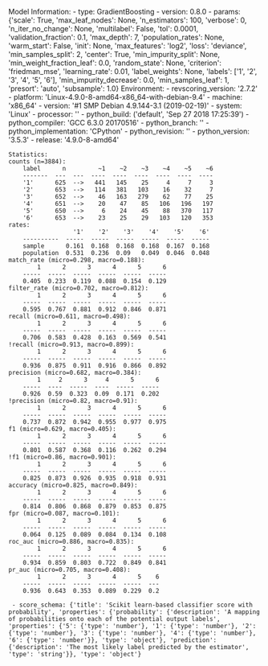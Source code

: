 Model Information:
	 - type: GradientBoosting
	 - version: 0.8.0
	 - params: {'scale': True, 'max_leaf_nodes': None, 'n_estimators': 100, 'verbose': 0, 'n_iter_no_change': None, 'multilabel': False, 'tol': 0.0001, 'validation_fraction': 0.1, 'max_depth': 7, 'population_rates': None, 'warm_start': False, 'init': None, 'max_features': 'log2', 'loss': 'deviance', 'min_samples_split': 2, 'center': True, 'min_impurity_split': None, 'min_weight_fraction_leaf': 0.0, 'random_state': None, 'criterion': 'friedman_mse', 'learning_rate': 0.01, 'label_weights': None, 'labels': ['1', '2', '3', '4', '5', '6'], 'min_impurity_decrease': 0.0, 'min_samples_leaf': 1, 'presort': 'auto', 'subsample': 1.0}
	Environment:
	 - revscoring_version: '2.7.2'
	 - platform: 'Linux-4.9.0-8-amd64-x86_64-with-debian-9.4'
	 - machine: 'x86_64'
	 - version: '#1 SMP Debian 4.9.144-3.1 (2019-02-19)'
	 - system: 'Linux'
	 - processor: ''
	 - python_build: ('default', 'Sep 27 2018 17:25:39')
	 - python_compiler: 'GCC 6.3.0 20170516'
	 - python_branch: ''
	 - python_implementation: 'CPython'
	 - python_revision: ''
	 - python_version: '3.5.3'
	 - release: '4.9.0-8-amd64'
	
	Statistics:
	counts (n=3884):
		label      n         ~1    ~2    ~3    ~4    ~5    ~6
		-------  ---  ---  ----  ----  ----  ----  ----  ----
		'1'      625  -->   441   145    25     4     7     3
		'2'      653  -->   114   381   103    16    32     7
		'3'      652  -->    46   163   279    62    77    25
		'4'      651  -->    20    47    85   106   196   197
		'5'      650  -->     6    24    45    88   370   117
		'6'      653  -->    23    25    29   103   120   353
	rates:
		              '1'    '2'    '3'    '4'    '5'    '6'
		----------  -----  -----  -----  -----  -----  -----
		sample      0.161  0.168  0.168  0.168  0.167  0.168
		population  0.531  0.236  0.09   0.049  0.046  0.048
	match_rate (micro=0.298, macro=0.188):
		    1      2      3      4      5      6
		-----  -----  -----  -----  -----  -----
		0.405  0.233  0.119  0.088  0.154  0.129
	filter_rate (micro=0.702, macro=0.812):
		    1      2      3      4      5      6
		-----  -----  -----  -----  -----  -----
		0.595  0.767  0.881  0.912  0.846  0.871
	recall (micro=0.611, macro=0.498):
		    1      2      3      4      5      6
		-----  -----  -----  -----  -----  -----
		0.706  0.583  0.428  0.163  0.569  0.541
	!recall (micro=0.913, macro=0.899):
		    1      2      3      4      5      6
		-----  -----  -----  -----  -----  -----
		0.936  0.875  0.911  0.916  0.866  0.892
	precision (micro=0.682, macro=0.384):
		    1     2      3     4      5      6
		-----  ----  -----  ----  -----  -----
		0.926  0.59  0.323  0.09  0.171  0.202
	!precision (micro=0.82, macro=0.91):
		    1      2      3      4      5      6
		-----  -----  -----  -----  -----  -----
		0.737  0.872  0.942  0.955  0.977  0.975
	f1 (micro=0.629, macro=0.405):
		    1      2      3      4      5      6
		-----  -----  -----  -----  -----  -----
		0.801  0.587  0.368  0.116  0.262  0.294
	!f1 (micro=0.86, macro=0.901):
		    1      2      3      4      5      6
		-----  -----  -----  -----  -----  -----
		0.825  0.873  0.926  0.935  0.918  0.931
	accuracy (micro=0.825, macro=0.849):
		    1      2      3      4      5      6
		-----  -----  -----  -----  -----  -----
		0.814  0.806  0.868  0.879  0.853  0.875
	fpr (micro=0.087, macro=0.101):
		    1      2      3      4      5      6
		-----  -----  -----  -----  -----  -----
		0.064  0.125  0.089  0.084  0.134  0.108
	roc_auc (micro=0.886, macro=0.835):
		    1      2      3      4      5      6
		-----  -----  -----  -----  -----  -----
		0.934  0.859  0.803  0.722  0.849  0.841
	pr_auc (micro=0.705, macro=0.408):
		    1      2      3      4      5    6
		-----  -----  -----  -----  -----  ---
		0.936  0.643  0.353  0.089  0.229  0.2
	
	 - score_schema: {'title': 'Scikit learn-based classifier score with probability', 'properties': {'probability': {'description': 'A mapping of probabilities onto each of the potential output labels', 'properties': {'5': {'type': 'number'}, '1': {'type': 'number'}, '2': {'type': 'number'}, '3': {'type': 'number'}, '4': {'type': 'number'}, '6': {'type': 'number'}}, 'type': 'object'}, 'prediction': {'description': 'The most likely label predicted by the estimator', 'type': 'string'}}, 'type': 'object'}

